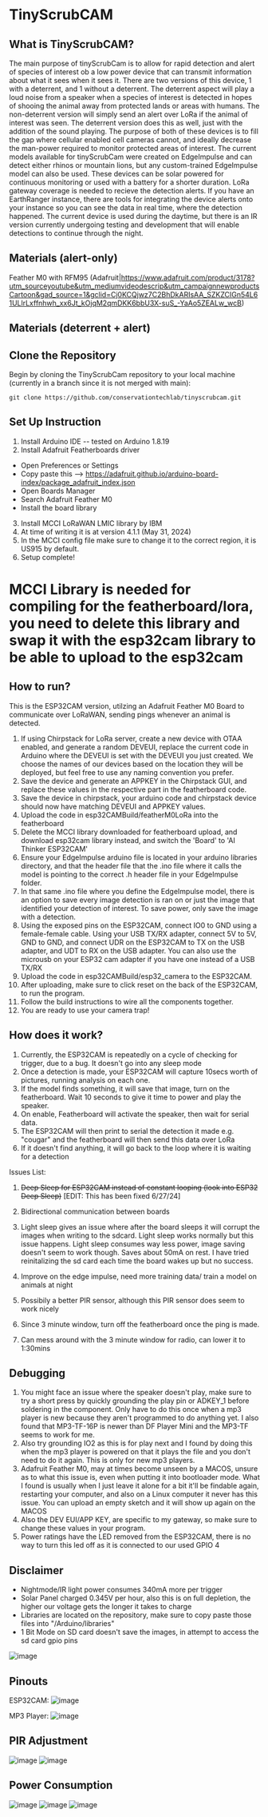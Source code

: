 # TinyScrubCAM

## What is TinyScrubCAM?

The main purpose of tinyScrubCam is to allow for rapid detection and alert of species of interest ob a low power device that can transmit information about what it sees when it sees it. There are two versions of this device, 1 with a deterrent, and 1 without a deterrent. The deterrent aspect will play a loud noise from a speaker when a species of interest is detected in hopes of shooing the animal away from protected lands or areas with humans. The non-deterrent version will simply send an alert over LoRa if the animal of interest was seen. The deterrent version does this as well, just with the addition of the sound playing. The purpose of both of these devices is to fill the gap where cellular enabled cell cameras cannot, and ideally decrease the man-power required to monitor protected areas of interest. The current models available for tinyScrubCam were created on EdgeImpulse and can detect either rhinos or mountain lions, but any custom-trained EdgeImpulse model can also be used. These devices can be solar powered for continuous monitoring or used with a battery for a shorter duration. LoRa gateway coverage is needed to recieve the detection alerts. If you have an EarthRanger instance, there are tools for integrating the device alerts onto your instance so you can see the data in real time, where the detection happened. The current device is used during the daytime, but there is an IR version currently undergoing testing and development that will enable detections to continue through the night.

## Materials (alert-only)
Feather M0 with RFM95 (Adafruit|https://www.adafruit.com/product/3178?utm_sourceyoutube&utm_mediumvideodescrip&utm_campaignnewproductsCartoon&gad_source=1&gclid=Cj0KCQjwz7C2BhDkARIsAA_SZKZCIGn54L61ULlrLxffnhwh_xx6Jt_kOjqM2qmDKK6bbU3X-suS_-YaAo5ZEALw_wcB)


## Materials (deterrent + alert)

## Clone the Repository

Begin by cloning the TinyScrubCam repository to your local machine (currently in a branch since it is not merged with main):

```
git clone https://github.com/conservationtechlab/tinyscrubcam.git
```

## Set Up Instruction

1. Install Arduino IDE -- tested on Arduino 1.8.19
2. Install Adafruit Featherboards driver

- Open Preferences or Settings
- Copy paste this --> https://adafruit.github.io/arduino-board-index/package_adafruit_index.json
- Open Boards Manager
- Search Adafruit Feather M0
- Install the board library

3. Install MCCI LoRaWAN LMIC library by IBM
4. At time of writing it is at version 4.1.1 (May 31, 2024)
5. In the MCCI config file make sure to change it to the correct region, it is US915 by default.
6. Setup complete!

# MCCI Library is needed for compiling for the featherboard/lora, you need to delete this library and swap it with the esp32cam library to be able to upload to the esp32cam

## How to run?

This is the ESP32CAM version, utilzing an Adafruit Feather M0 Board to communicate over LoRaWAN, sending pings whenever an animal is detected.

1. If using Chirpstack for LoRa server, create a new device with OTAA enabled, and generate a random DEVEUI, replace the current code in Arduino where the DEVEUI is set with the DEVEUI you just created. We choose the names of our devices based on the location they will be deployed, but feel free to use any naming convention you prefer.
2. Save the device and generate an APPKEY in the Chirpstack GUI, and replace these values in the respective part in the featherboard code.
3. Save the device in chirpstack, your arduino code and chirpstack device should now have matching DEVEUI and APPKEY values.
4. Upload the code in esp32CAMBuild/featherM0LoRa into the featherboard
5. Delete the MCCI library downloaded for featherboard upload, and download esp32cam library instead, and switch the 'Board' to 'AI Thinker ESP32CAM'
6. Ensure your EdgeImpulse arduino file is located in your arduino libraries directory, and that the header file that the .ino file where it calls the model is pointing to the correct .h header file in your EdgeImpulse folder.
7. In that same .ino file where you define the EdgeImpulse model, there is an option to save every image detection is ran on or just the image that identified your detection of interest. To save power, only save the image with a detection.
8. Using the exposed pins on the ESP32CAM, connect IO0 to GND using a female-female cable. Using your USB TX/RX adapter, connect 5V to 5V, GND to GND, and connect UDR on the ESP32CAM to TX on the USB adapter, and UDT to RX on the USB adapter. You can also use the microusb on your ESP32 cam adapter if you have one instead of a USB TX/RX
9. Upload the code in esp32CAMBuild/esp32_camera to the ESP32CAM.
11. After uploading, make sure to click reset on the back of the ESP32CAM, to run the program.
12. Follow the build instructions to wire all the components together.
14. You are ready to use your camera trap!

## How does it work?

1. Currently, the ESP32CAM is repeatedly on a cycle of checking for trigger, due to a bug. It doesn't go into any sleep mode
2. Once a detection is made, your ESP32CAM will capture 10secs worth of pictures, running analysis on each one.
3. If the model finds something, it will save that image, turn on the featherboard. Wait 10 seconds to give it time to power and play the speaker.
4. On enable, Featherboard will activate the speaker, then wait for serial data.
5. The ESP32CAM will then print to serial the detection it made e.g. "cougar" and the featherboard will then send this data over LoRa
6. If it doesn't find anything, it will go back to the loop where it is waiting for a detection

Issues List:

1. ~~Deep Sleep for ESP32CAM instead of constant looping (look into ESP32 Deep Sleep)~~ [EDIT: This has been fixed 6/27/24]

2. Bidirectional communication between boards

3. Light sleep gives an issue where after the board sleeps it will corrupt the images when writing to the sdcard. Light sleep works normally but this issue happens. Light sleep consumes way less power, image saving doesn't seem to work though. Saves about 50mA on rest. I have tried reinitalizing the sd card each time the board wakes up but no success.

4. Improve on the edge impulse, need more training data/ train a model on animals at night

5. Possibily a better PIR sensor, although this PIR sensor does seem to work nicely

6. Since 3 minute window, turn off the featherboard once the ping is made.

7. Can mess around with the 3 minute window for radio, can lower it to 1:30mins

## Debugging

1. You might face an issue where the speaker doesn't play, make sure to try a short press by quickly grounding the play pin or ADKEY_1 before soldering in the component. Only have to do this once when a mp3 player is new because they aren't programmed to do anything yet. I also found that MP3-TF-16P is newer than DF Player Mini and the MP3-TF seems to work for me.
2. Also try grounding IO2 as this is for play next and I found by doing this when the mp3 player is powered on that it plays the file and you don't need to do it again. This is only for new mp3 players.
3. Adafruit Feather M0, may at times become unseen by a MACOS, unsure as to what this issue is, even when putting it into bootloader mode. What I found is usually when I just leave it alone for a bit it'll be findable again, restarting your computer, and also on a Linux computer it never has this issue. You can upload an empty sketch and it will show up again on the MACOS
4. Also the DEV EUI/APP KEY, are specific to my gateway, so make sure to change these values in your program.
5. Power ratings have the LED removed from the ESP32CAM, there is no way to turn this led off as it is connected to our used GPIO 4

## Disclaimer

- Nightmode/IR light power consumes 340mA more per trigger
- Solar Panel charged 0.345V per hour, also this is on full depletion, the higher our voltage gets the longer it takes to charge
- Libraries are located on the repository, make sure to copy paste those files into "/Arduino/libraries"
- 1 Bit Mode on SD card doesn't save the images, in attempt to access the sd card gpio pins

![image](./images/path.png)

## Pinouts

ESP32CAM:
![image](./images/esp32PinOut.webp)

MP3 Player:
![image](./images/mp3PinOut.png)

## PIR Adjustment

![image](./images/adjustDistance.jpeg)
![image](./images/adjustDelay.jpeg)

## Power Consumption

![image](./images/power.png)
![image](./images/power1.png)
![image](./images/power2.png)
